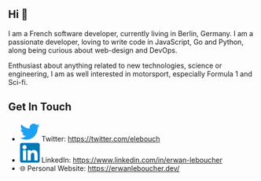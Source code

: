 ## Hi 👋

I am a French software developer, currently living in Berlin, Germany. I am a passionate developer, loving to write code in JavaScript, Go and Python, along being curious about web-design and DevOps.

Enthusiast about anything related to new technologies, science or engineering, I am as well interested in motorsport, especially Formula 1 and Sci-fi.

## Get In Touch

- ![twitter](img/twitter.svg) Twitter: https://twitter.com/elebouch
- ![linkedin](img/linkedin.svg) LinkedIn: https://www.linkedin.com/in/erwan-leboucher
- 🌐 Personal Website: https://erwanleboucher.dev/
